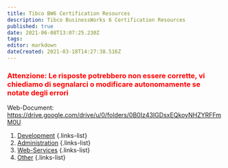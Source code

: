 ```yaml
---
title: Tibco BW6 Certification Resources
description: Tibco BusinessWorks 6 Certification Resources
published: true
date: 2021-06-08T13:07:25.230Z
tags: 
editor: markdown
dateCreated: 2021-03-18T14:27:38.516Z
---
```


### <span style="color:red">**Attenzione: Le risposte potrebbero non essere corrette, vi chiediamo di segnalarci o modificare autonomamente se notate degli errori**</span>

Web-Document: https://drive.google.com/drive/u/0/folders/0B0Iz43IGDsxEQkoyNHZYRFFmM0U

1. [Development](/certification/tibco/bw/6/Development)
{.links-list}
2. [Administration](/certification/tibco/bw/6/AdminiStartion)
{.links-list}
3. [Web-Services](/certification/tibco/bw/6/Web-Services)
{.links-list}
4. [Other](/certification/tibco/bw/6/Other)
{.links-list}









